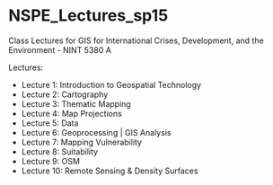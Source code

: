 # NSPE_Lectures_sp15
Class Lectures for GIS for International Crises, Development, and the Environment - NINT 5380 A

Lectures:
* Lecture 1: Introduction to Geospatial Technology
* Lecture 2: Cartography
* Lecture 3: Thematic Mapping
* Lecture 4: Map Projections
* Lecture 5: Data
* Lecture 6: Geoprocessing | GIS Analysis
* Lecture 7: Mapping Vulnerability
* Lecture 8: Suitability
* Lecture 9: OSM
* Lecture 10: Remote Sensing & Density Surfaces


